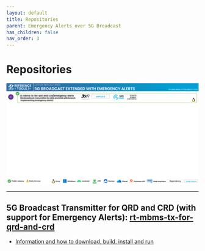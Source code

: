 ```yaml
---
layout: default
title: Repositories
parent: Emergency Alerts over 5G Broadcast
has_children: false
nav_order: 3
---
```

# Repositories

<img src="../../assets/images/projects/ew_repos.png">

---

## 5G Broadcast Transmitter for QRD and CRD (with support for Emergency Alerts): [rt-mbms-tx-for-qrd-and-crd](https://github.com/5G-MAG/rt-mbms-tx-for-qrd-and-crd/tree/emergency-alerts)
* [Information and how to download, build, install and run](https://github.com/5G-MAG/rt-mbms-tx-for-qrd-and-crd/tree/emergency-alerts/README.md)
